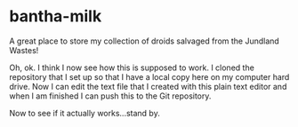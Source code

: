 bantha-milk
===========

A great place to store my collection of droids salvaged from the Jundland Wastes!

Oh, ok. I think I now see how this is supposed to work. I cloned the repository that I set up so that I 
have a local copy here on my computer hard drive. Now I can edit the text file that I created with this
plain text editor and when I am finished I can push this to the Git repository.

Now to see if it actually works...stand by.
